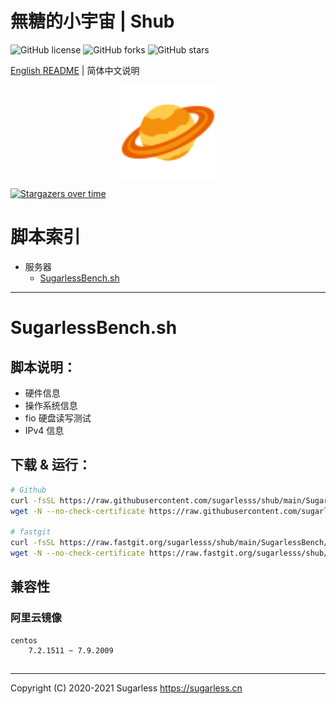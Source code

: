 # 無糖的小宇宙 | Shub

![GitHub license](https://img.shields.io/github/license/sugarlesss/shub)
![GitHub forks](https://img.shields.io/github/forks/sugarlesss/shub)
![GitHub stars](https://img.shields.io/github/stars/sugarlesss/shub)

[English README](https://github.com/sugarlesss/shub/blob/main/README.md) | 简体中文说明

<div align="center">
    <img src="./sugarless.svg" width="30%" height="30%" align="center">
</div>

[![Stargazers over time](https://starchart.cc/sugarlesss/shub.svg)](https://starchart.cc/sugarlesss/shub)

# 脚本索引

* 服务器
  * [SugarlessBench.sh](#SugarlessBench)

---

# SugarlessBench.sh

## 脚本说明：

* 硬件信息
* 操作系统信息
* fio 硬盘读写测试
* IPv4 信息

## 下载 & 运行：

```bash
# Github
curl -fsSL https://raw.githubusercontent.com/sugarlesss/shub/main/SugarlessBench/SuagrlessBench.sh | bash -s fast
wget -N --no-check-certificate https://raw.githubusercontent.com/sugarlesss/shub/main/SugarlessBench/SuagrlessBench.sh && chmod +x SuagrlessBench.sh && bash SuagrlessBench.sh fast

# fastgit
curl -fsSL https://raw.fastgit.org/sugarlesss/shub/main/SugarlessBench/SuagrlessBench.sh | bash -s fast
wget -N --no-check-certificate https://raw.fastgit.org/sugarlesss/shub/main/SugarlessBench/SuagrlessBench.sh && chmod +x SuagrlessBench.sh && bash SuagrlessBench.sh fast
```

## 兼容性

### 阿里云镜像

```
centos
	7.2.1511 ~ 7.9.2009
```

## 

---
Copyright (C) 2020-2021 Sugarless <https://sugarless.cn>